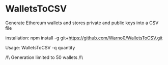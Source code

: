 # WalletsToCSV
Generate Ethereum wallets and stores private and public keys into a CSV file

installation:
npm install -g git+https://github.com/Warno0/WalletsToCSV.git

Usage:
WalletsToCSV -q quantity
  
/!\ Generation limited to 50 wallets /!\
